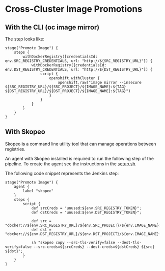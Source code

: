 # Cross-Cluster Image Promotions

## With the CLI (oc image mirror)

The step looks like:

    stage("Promote Image") {
        steps {
            withDockerRegistry([credentialsId: env.SRC_REGISTRY_CREDENTIALS, url: "http://${SRC_REGISTRY_URL}"]) {
                withDockerRegistry([credentialsId: env.DST_REGISTRY_CREDENTIALS, url: "http://${DST_REGISTRY_URL}"]) {
                    script {
                        openshift.withCluster {
                            openshift.raw("image mirror --insecure ${SRC_REGISTRY_URL}/${SRC_PROJECT}/${IMAGE_NAME}:${TAG} ${DST_REGISTRY_URL}/${DST_PROJECT}/${IMAGE_NAME}:${TAG}")
                        }
                    }
                }
            }   
        }
    }

## With Skopeo

Skopeo is a command line utility tool that can manage operations between registries.

An agent with Skopeo installed is required to run the following step of the pipeline. To create the agent see the instructions in the [setup.sh](./skopeo/setup.sh).

The following code snippet represents the Jenkins step:

    stage("Promote Image") {
        agent {
            label "skopeo"
        }
        steps {
            script {
                def srcCreds = "unused:${env.SRC_REGISTRY_TOKEN}";
                def dstCreds = "unused:${env.DST_REGISTRY_TOKEN}";

                def src = "docker://${env.SRC_REGISTRY_URL}/${env.SRC_PROJECT}/${env.IMAGE_NAME}:${env.TAG}";
                def dst = "docker://${env.DST_REGISTRY_URL}/${env.DST_PROJECT}/${env.IMAGE_NAME}:${env.TAG}";

                sh "skopeo copy --src-tls-verify=false --dest-tls-verify=false --src-creds=${srcCreds} --dest-creds=${dstCreds} ${src} ${dst}";
            }
        }
    }